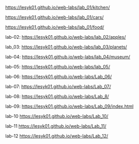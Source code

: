 https://lesyk01.github.io/web-labs/lab_01/kitchen/ 

https://lesyk01.github.io/web-labs/lab_01/cars/

https://lesyk01.github.io/web-labs/lab_01/food/

lab-02: https://lesyk01.github.io/web-labs/lab_02/apples/

lab_03: https://lesyk01.github.io/web-labs/lab_03/planets/

lab-04:  https://lesyk01.github.io/web-labs/lab_04/museum/

lab-05: https://lesyk01.github.io/web-labs/lab_05/

lab-06: https://lesyk01.github.io/web-labs/Lab_06/

lab-07: https://lesyk01.github.io/web-labs/Lab_07/

lab-08: https://lesyk01.github.io/web-labs/Lab_8/

lab-09: https://lesyk01.github.io/web-labs/Lab_09/index.html

lab-10 https://lesyk01.github.io/web-labs/Lab_10/

lab-11 https://lesyk01.github.io/web-labs/Lab_11/

lab-12 https://lesyk01.github.io/web-labs/Lab_12/

